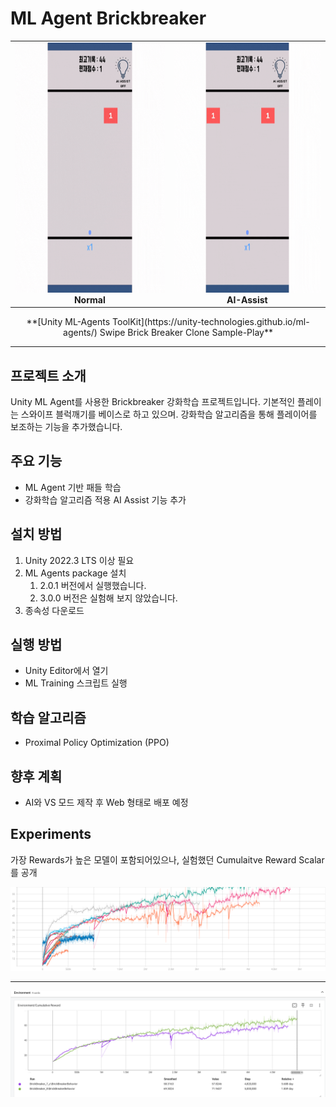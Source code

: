 # ML Agent Brickbreaker

<table>
  <tr>
    <td>
        <img src="/statics/BrickBreaker_normal.gif" width="400" height="400">
        <div align="center"><b>Normal</b></div>
    </td>
    <td>
        <img src="/statics/BrickBreaker_ai_assist.gif" width="400" height="400">
        <div align="center"><b>AI-Assist</b></div>
    </td>
  </tr>
</table>

<div align="center">
**[Unity ML-Agents ToolKit](https://unity-technologies.github.io/ml-agents/) Swipe Brick Breaker Clone Sample-Play**
</div>

---

## 프로젝트 소개
Unity ML Agent를 사용한 Brickbreaker 강화학습 프로젝트입니다. 기본적인 플레이는 스와이프 블럭깨기를 베이스로 하고 있으며. 강화학습 알고리즘을 통해 플레이어를 보조하는 기능을 추가했습니다.

## 주요 기능
- ML Agent 기반 패들 학습
- 강화학습 알고리즘 적용 AI Assist 기능 추가

## 설치 방법
1. Unity 2022.3 LTS 이상 필요
2. ML Agents package 설치
   1. 2.0.1 버전에서 실행했습니다.
   2. 3.0.0 버전은 실험해 보지 않았습니다.
3. 종속성 다운로드

## 실행 방법
- Unity Editor에서 열기
- ML Training 스크립트 실행

## 학습 알고리즘
- Proximal Policy Optimization (PPO)

## 향후 계획
- AI와 VS 모드 제작 후 Web 형태로 배포 예정

## Experiments

가장 Rewards가 높은 모델이 포함되어있으나, 실험했던 Cumulaitve Reward Scalar를 공개

<img src="/statics/Environment_Cumulative Reward.svg">

---

<img src="/statics/specific_rewards.png">
